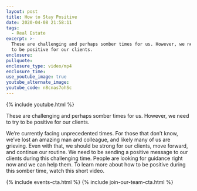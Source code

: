 ```yaml
---
layout: post
title: How to Stay Positive
date: 2020-04-08 21:58:11
tags:
  - Real Estate
excerpt: >-
  These are challenging and perhaps somber times for us. However, we need to try
  to be positive for our clients.
enclosure:
pullquote:
enclosure_type: video/mp4
enclosure_time:
use_youtube_image: true
youtube_alternate_image:
youtube_code: n8cnas7ohSc
---
```


{% include youtube.html %}

These are challenging and perhaps somber times for us. However, we need to try to be positive for our clients.

We’re currently facing unprecedented times. For those that don’t know, we’ve lost an amazing man and colleague, and likely many of us are grieving. Even with that, we should be strong for our clients, move forward, and continue our routine. We need to be sending a positive message to our clients during this challenging time. People are looking for guidance right now and we can help them. To learn more about how to be positive during this somber time, watch this short video.

{% include events-cta.html %} {% include join-our-team-cta.html %}